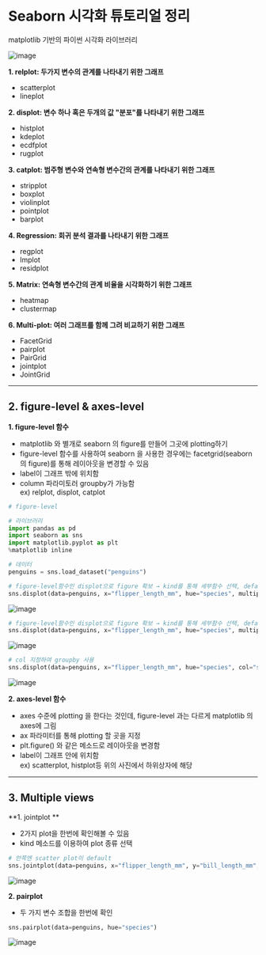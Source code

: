 # Seaborn 시각화 튜토리얼 정리
matplotlib 기반의 파이썬 시각화 라이브러리

![image](https://user-images.githubusercontent.com/94737255/218521242-eda45bd8-80e4-4b92-9715-aa954ac50cb9.png)

**1. relplot: 두가지 변수의 관계를 나타내기 위한 그래프**
- scatterplot
- lineplot

**2. displot: 변수 하나 혹은 두개의 값 "분포"를 나타내기 위한 그래프**
- histplot
- kdeplot
- ecdfplot
- rugplot

**3. catplot: 범주형 변수와 연속형 변수간의 관계를 나타내기 위한 그래프**
- stripplot
- boxplot
- violinplot
- pointplot
- barplot

**4. Regression: 회귀 분석 결과를 나타내기 위한 그래프**
- regplot
- lmplot
- residplot

**5. Matrix: 연속형 변수간의 관계 비율을 시각화하기 위한 그래프**
- heatmap
- clustermap

**6. Multi-plot: 여러 그래프를 함께 그려 비교하기 위한 그래프**
- FacetGrid
- pairplot
- PairGrid
- jointplot
- JointGrid

*****
## 2. figure-level & axes-level

**1. figure-level 함수**
- matplotlib 와 별개로 seaborn 의 figure를 만들어 그곳에 plotting하기  
- figure-level 함수를 사용하여 seaborn 을 사용한 경우에는 facetgrid(seaborn의 figure)를 통해 레이아웃을 변경할 수 있음  
- label이 그래프 밖에 위치함
- column 파라미토러 groupby가 가능함  
ex) relplot, displot, catplot  

```python
# figure-level

# 라이브러리
import pandas as pd
import seaborn as sns
import matplotlib.pyplot as plt
%matplotlib inline

# 데이터
penguins = sns.load_dataset("penguins")

# figure-level함수인 displot으로 figure 확보 → kind를 통해 세부함수 선택, default값은 histplot
sns.displot(data=penguins, x="flipper_length_mm", hue="species", multiple="stack")
```
![image](https://user-images.githubusercontent.com/94737255/218624014-44534706-dbc5-4e9a-a52b-827488350b70.png)


```python
# figure-level함수인 displot으로 figure 확보 → kind를 통해 세부함수 선택, default값은 histplot
sns.displot(data=penguins, x="flipper_length_mm", hue="species", multiple="stack", kind="kde") 
```
![image](https://user-images.githubusercontent.com/94737255/218624243-03e8336d-aaea-4ad9-81f3-87a47026ad8c.png)


```python
# col 지정하여 groupby 사용
sns.displot(data=penguins, x="flipper_length_mm", hue="species", col="species", kind="kde")
```
![image](https://user-images.githubusercontent.com/94737255/218624279-b279b89d-ad29-4de9-b148-bad88decd3e6.png)



**2. axes-level 함수**  
- axes 수준에 plotting 을 한다는 것인데, figure-level 과는 다르게 matplotlib 의 axes에 그림
- ax 파라미터를 통해 plotting 할 곳을 지정  
- plt.figure() 와 같은 메소드로 레이아웃을 변경함
- label이 그래프 안에 위치함  
ex) scatterplot, histplot등 위의 사진에서 하위상자에 해당


*****
## 3. Multiple views
**1. jointplot **
- 2가지 plot을 한번에 확인해볼 수 있음
- kind 메소드를 이용하여 plot 종류 선택

```python
# 안쪽엔 scatter plot이 default
sns.jointplot(data=penguins, x="flipper_length_mm", y="bill_length_mm", hue="species")
```
![image](https://user-images.githubusercontent.com/94737255/218637556-52fce43d-3885-454b-b6a0-8608add25580.png)


**2. pairplot**
- 두 가지 변수 조합을 한번에 확인

```python
sns.pairplot(data=penguins, hue="species")
```
![image](https://user-images.githubusercontent.com/94737255/218637547-91b31d49-2f0d-4b1b-8e8b-c3780ee4db65.png)

